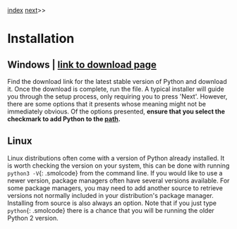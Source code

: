 [index]({{int_index}}) [next]({{int_running_code}})>>
# Installation
## Windows | [link to download page]({{ext_python_dl_page}})
Find the download link for the latest stable version of Python and download it.
Once the download is complete, run the file.
A typical installer will guide you through the setup process, only requiring you to press 'Next'.
However, there are some options that it presents whose meaning might not be immediately obvious.
Of the options presented, **ensure that you select the checkmark to add Python to the [path]({{int_misc_paths}}).**
## Linux
Linux distributions often come with a version of Python already installed.
It is worth checking the version on your system, this can be done with running `python3 -V`{: .smolcode} from the command line.
If you would like to use a newer version, package managers often have several versions available.
For some package managers, you may need to add another source to retrieve versions not normally included in your distribution's package manager.
Installing from source is also always an option.
Note that if you just type `python`{: .smolcode} there is a chance that you will be running the older Python 2 version.
